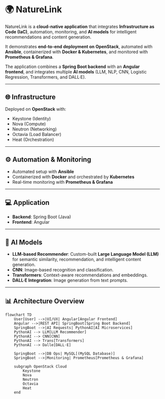 # 🌍 NatureLink

NatureLink is a **cloud-native application** that integrates **Infrastructure as Code (IaC)**, automation, monitoring, and **AI models** for intelligent recommendations and content generation.  

It demonstrates **end-to-end deployment on OpenStack**, automated with **Ansible**, containerized with **Docker & Kubernetes**, and monitored with **Prometheus & Grafana**.  

The application combines a **Spring Boot backend** with an **Angular frontend**, and integrates multiple **AI models** (LLM, NLP, CNN, Logistic Regression, Transformers, and DALL·E).  

---

## 🌐 Infrastructure  

Deployed on **OpenStack** with:  
- Keystone (Identity)  
- Nova (Compute)  
- Neutron (Networking)  
- Octavia (Load Balancer)  
- Heat (Orchestration)  

---

## ⚙️ Automation & Monitoring  

- Automated setup with **Ansible**  
- Containerized with **Docker** and orchestrated by **Kubernetes**  
- Real-time monitoring with **Prometheus & Grafana**  

---

## 💻 Application  

- **Backend**: Spring Boot (Java)  
- **Frontend**: Angular  

---

## 🤖 AI Models  

- **LLM-based Recommender**: Custom-built **Large Language Model (LLM)** for semantic similarity, recommendation, and intelligent content generation.  
- **CNN**: Image-based recognition and classification.  
- **Transformers**: Context-aware recommendations and embeddings.  
- **DALL·E Integration**: Image generation from text prompts.  

---

## 📊 Architecture Overview  

```mermaid
flowchart TD
    User[User] -->|UI/UX| Angular[Angular Frontend]
    Angular -->|REST API| SpringBoot[Spring Boot Backend]
    SpringBoot -->|AI Requests| PythonAI[AI Microservices]
    PythonAI --> LLM[LLM Recommender]
    PythonAI --> CNN[CNN]
    PythonAI --> Trans[Transformers]
    PythonAI --> Dalle[DALL·E]

    SpringBoot -->|DB Ops| MySQL[(MySQL Database)]
    SpringBoot -->|Monitoring| Prometheus[Prometheus & Grafana]

    subgraph OpenStack Cloud
        Keystone
        Nova
        Neutron
        Octavia
        Heat
    end
